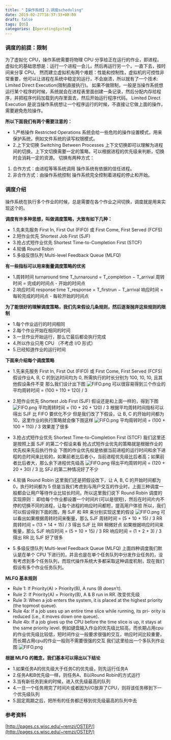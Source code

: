 ```yaml
---
title: "【操作系统】2.调度scheduling"
date: 2019-02-27T16:37:33+08:00
draft: false
tags: [OS]
categories: [OperatingSystem]
---
```

<!--more-->

### 调度的前提：限制

为了虚拟化 CPU，操作系统需要将物理 CPU 分享给正在运行的作业，即进程。虚拟化的基础思想是：运行一个进程一会儿，然后再运行另一个，一直下去，按时间来分享 CPU。 然而建立虚拟机有两个难题：性能和控制性，虚拟机的可控性非常重要，他可以让进程在系统中稳定的运行，不会崩溃，所以就有了一个技术: Limited Direct Execution(限制直接执行)。 如果不做限制，一般是当操作系统想运行某个程序的时候，系统就会在进程表里面创建一条记录，然后分配内存给程序，并把程序代码加载到内存里面去，然后开始运行程序代码。 Limited Direct Execution 是说当操作系统想让一个程序运行的时候，不直接让它做上面的操作，需要避免危险操作。

**所以下面我们有两个需要注意的：**
- 1.严格操作 Restricted Operations 系统会给一些危险的操作设置模式，用来保护系统，例如文件系统的读写权限模式。
- 2.上下文切换 Switching Between Processes 上下文切换即可以理解为进程间的切换，上下文切换需要一定的策略，可以根据进程的优先级来判断，切换时会消耗一定的资源。
切换有两种方式：
1) 合作方式：由进程等等系统调用 操作系统有依据的信任进程。
2) 非合作方式：由操作系统控制 操作系统完全控制着进程的停止和开始。

### 调度介绍

操作系统在执行多个作业的时候，总是需要在各个作业之间切换，调度就是用来实现这个的。

**调度有许多种思想，叫做调度策略，大致有如下几种：**
- 1.先来先服务
First In, First Out (FIFO) 或 First Come, First Served (FCFS)
- 2.短作业优先
Shortest Job First (SJF)
- 3.抢占式短作业优先
Shortest Time-to-Completion First (STCF)
- 4.轮循
Round Robin
- 5.多级反馈队列
Multi-level Feedback Queue (MLFQ)

**有一些指标可以用来衡量调度策略的优劣**
- 1.周转时间
turnaround time T\_turnaround = T\_completion − T\_arrival
周转时间 = 完成的时间点 - 开始的时间点
- 2.响应时间
response time T\_response = T\_firstrun − T\_arrival
响应时间 = 每轮完成的时间点 - 每轮开始的时间点

**为了能很好的理解调度策略，我们先来假设几条规则，然后逐渐抛弃这些规则的限制**
- 1.每个作业运行的时间相同
- 2.每个作业开始在相同的时间
- 3.一旦作业开始运行，那么它最后都会执行完成
- 4.所以作业只用 CPU （不考虑 I/O 形式）
- 5.已经知道作业的运行时间

**下面来介绍每个调度策略**
- 1.先来先服务
First In, First Out (FIFO) 或 First Come, First Served (FCFS)
假设作业A, B, C 的到达时间均为 0, 所需执行的时长分别为 100, 10, 10, 且其他假设条件不变 那么我们设计出下图
![FIFO.png](/img/2018/02/FIFO.png)
可以很容易得到三个作业的平均周转时间 = (100 + 110 + 120) / 3

- 2.短作业优先 Shortest Job First (SJF)
假设还是和上面一样的，得到下图
![FIFO.png](/img/2018/02/SJF.png)
平均周转时间 = (10 + 20 + 120) / 3
根据平均周转时间指标可以得出 SJF 比 FIFO 要优化不少
但是我们改了下假设，让 B, C 的开始时间都为 10，这里作业的执行策略就会像下图这样
![FIFO.png](/img/2018/02/SJF_2.png)
平均周转时间 = (100 + 100 + 110) / 3 效果差了很多

- 3.抢占式短作业优先 Shortest Time-to-Completion First (STCF)
我们这里还是按照上面 SJF 的第二个假设来看
抢占式短作业优先的策略就是根据作业的优先权来先后执行作业
下图的作业优先权是依据当前进程的运行时间和余下进程的总时间来比较的，如果前者比后者小，当前进程优先级比后者高；如果前者比后者大，那么余下进程优先级高
![FIFO.png](/img/2018/02/STCF.png)
得出平均周转时间 = (120 + 20 + 30) / 3 比 SFJ 的第二种情况好了不少

- 4.轮循 Round Robin
这里我们还是把假设改下，让 A, B, C 的开始时间都为 0，执行时间都为 5
但是当我们考虑到与用户交互的作业时，上面三种调度一般都会让用户等待作业比较长时间，所以这里我们说下 Round Robin 调度的实现原则：
即给每个作业都设置一个时间片(可以是很短)，然后在时间片内不停的切换不同的进程，让每个进程的响应时间都短，提高用户体验 所以，我们可以假设得到下面的图，用 SJF 和 RR 来分别实现这里的假设
![FIFO.png](/img/2018/02/RoundRobin.png) 
可以看出如果根据周转时间来衡量，那么 SJF 周转时间 = (5 + 10 + 15) / 3 RR 周转时间 = (13 + 14 + 15) / 3 得出 SJF 比 RR 稍微好点
如果根据响应时间来衡量，那么 SJF 响应时间 = (5 + 10 + 15) / 3 RR 响应时间 = (1 + 2 + 3) / 3 得出 RR 比 SJF 好了很多

- 5.多级反馈队列 Multi-level Feedback Queue (MLFQ)
上面四种调度我们默认是在单个 CPU 下进行的，并且也是在单个任务队列中分发作业任务的，没有考虑到多个任务队列，而现代操作系统大多都采取这种调度机制，现在我们假设有多个作业任务队列。

**MLFQ 基本规则**
- Rule 1: If Priority(A) > Priority(B), A runs (B doesn’t).
- Rule 2: If Priority(A) = Priority(B), A & B run in RR. 改变优先级
- Rule 3: When a job enters the system, it is placed at the highest priority (the topmost queue).
- Rule 4a: If a job uses up an entire time slice while running, its pri- ority is reduced (i.e., it moves down one queue).
- Rule 4b: If a job gives up the CPU before the time slice is up, it stays at the same priority level.
例如键盘输入作业的优先级比较高，而长期占用cpu的作业优先级比较低，短时间作业一般要求很强的交互，响应时间比较重要，而长期占用cpu的作业一般则不需要很强的交互 我们这里给出一个多队列作业图
![FIFO.png](/img/2018/02/MLFQ.png)

**根据 MLFQ 的概念，我们基本可以得出以下结论**
- 1.如果任务A的优先级大于任务C的优先级，则先运行任务A
- 2.任务A和B优先级一样，则任务A、B以Round Robin的方式运行
- 3.当有新任务到来的时候，进入优先级最高的队列
- 4.一旦一个任务用完了时间片或者因为I/O放弃了CPU，则将该任务移到下一个优先级队列
- 5.固定周期之后，把所有的任务都迁移到优先级最高的队列中去


### 参考资料

[http://pages.cs.wisc.edu/~remzi/OSTEP/](http://pages.cs.wisc.edu/~remzi/OSTEP/)
